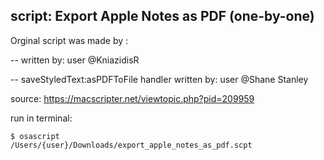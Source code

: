 ## script: Export Apple Notes as PDF (one-by-one)

Orginal script was made by : 

-- written by: user @KniazidisR

-- saveStyledText:asPDFToFile handler written by: user @Shane Stanley

source: <a href="https://macscripter.net/viewtopic.php?pid=209959">https://macscripter.net/viewtopic.php?pid=209959</a>



run in terminal:

<code>$ osascript /Users/{user}/Downloads/export_apple_notes_as_pdf.scpt</code>

